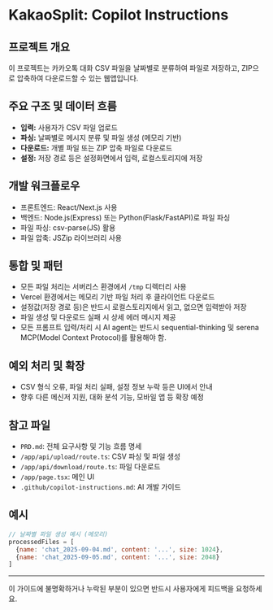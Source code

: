 # KakaoSplit: Copilot Instructions

## 프로젝트 개요
이 프로젝트는 카카오톡 대화 CSV 파일을 날짜별로 분류하여 파일로 저장하고, ZIP으로 압축하여 다운로드할 수 있는 웹앱입니다.

## 주요 구조 및 데이터 흐름
- **입력:** 사용자가 CSV 파일 업로드
- **파싱:** 날짜별로 메시지 분류 및 파일 생성 (메모리 기반)
- **다운로드:** 개별 파일 또는 ZIP 압축 파일로 다운로드
- **설정:** 저장 경로 등은 설정화면에서 입력, 로컬스토리지에 저장

## 개발 워크플로우
- 프론트엔드: React/Next.js 사용
- 백엔드: Node.js(Express) 또는 Python(Flask/FastAPI)로 파일 파싱
- 파일 파싱: csv-parse(JS) 활용
- 파일 압축: JSZip 라이브러리 사용

## 통합 및 패턴
- 모든 파일 처리는 서버리스 환경에서 `/tmp` 디렉터리 사용
- Vercel 환경에서는 메모리 기반 파일 처리 후 클라이언트 다운로드
- 설정값(저장 경로 등)은 반드시 로컬스토리지에서 읽고, 없으면 입력받아 저장
- 파일 생성 및 다운로드 실패 시 상세 에러 메시지 제공
- 모든 프롬프트 입력/처리 시 AI agent는 반드시 sequential-thinking 및 serena MCP(Model Context Protocol)를 활용해야 함.

## 예외 처리 및 확장
- CSV 형식 오류, 파일 처리 실패, 설정 정보 누락 등은 UI에서 안내
- 향후 다른 메신저 지원, 대화 분석 기능, 모바일 앱 등 확장 예정

## 참고 파일
- `PRD.md`: 전체 요구사항 및 기능 흐름 명세
- `/app/api/upload/route.ts`: CSV 파싱 및 파일 생성
- `/app/api/download/route.ts`: 파일 다운로드
- `/app/page.tsx`: 메인 UI
- `.github/copilot-instructions.md`: AI 개발 가이드

## 예시
```js
// 날짜별 파일 생성 예시 (메모리)
processedFiles = [
  {name: 'chat_2025-09-04.md', content: '...', size: 1024},
  {name: 'chat_2025-09-05.md', content: '...', size: 2048}
]
```

---
이 가이드에 불명확하거나 누락된 부분이 있으면 반드시 사용자에게 피드백을 요청하세요.
